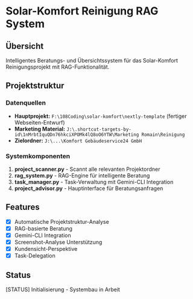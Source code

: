 # Solar-Komfort Reinigung RAG System

## Übersicht
Intelligentes Beratungs- und Übersichtssystem für das Solar-Komfort Reinigungsprojekt mit RAG-Funktionalität.

## Projektstruktur

### Datenquellen
- **Hauptprojekt:** `F:\108Coding\solar-komfort\nextly-template` (fertiger Webseiten-Entwurf)
- **Marketing Material:** `J:\.shortcut-targets-by-id\1nMrbtIquQDn76hkciXPOMk4lQ8oO6YTW\Marketing Romain\Reinigung`
- **Zielordner:** `J:\...\Komfort Gebäudeservice24 GmbH`

### Systemkomponenten
1. **project_scanner.py** - Scannt alle relevanten Projektordner
2. **rag_system.py** - RAG-Engine für intelligente Beratung
3. **task_manager.py** - Task-Verwaltung mit Gemini-CLI Integration
4. **project_advisor.py** - Hauptinterface für Beratungsanfragen

## Features
- [x] Automatische Projektstruktur-Analyse
- [x] RAG-basierte Beratung
- [x] Gemini-CLI Integration
- [x] Screenshot-Analyse Unterstützung
- [x] Kundensicht-Perspektive
- [x] Task-Delegation

## Status
[STATUS] Initialisierung - Systembau in Arbeit
